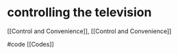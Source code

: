 # controlling the television

[[Control and Convenience]], [[Control and Convenience]]

#code [[Codes]] 